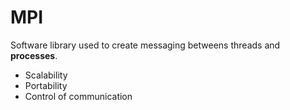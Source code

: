 # MPI

Software library used to create messaging betweens threads and **processes**.

- Scalability
- Portability
- Control of communication

